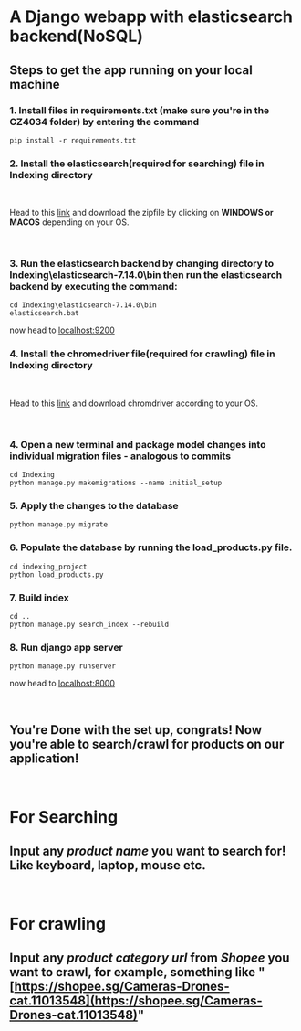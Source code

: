 # A Django webapp with elasticsearch backend(NoSQL)

## Steps to get the app running on your local machine

### 1. Install files in requirements.txt (make sure you're in the CZ4034 folder) by entering the command

```
pip install -r requirements.txt
```

### 2. Install the elasticsearch(required for searching) file in **Indexing** directory

<br/>

Head to this [link](https://www.elastic.co/downloads/past-releases/elasticsearch-7-14-0) and download the zipfile by clicking on **WINDOWS or MACOS** depending on your OS.

<br/>

### 3. Run the elasticsearch backend by changing directory to Indexing\elasticsearch-7.14.0\bin then run the elasticsearch backend by executing the command:

```
cd Indexing\elasticsearch-7.14.0\bin
elasticsearch.bat
```

now head to [localhost:9200](http://localhost:9200)

### 4. Install the chromedriver file(required for crawling) file in **Indexing** directory

<br/>

Head to this [link](https://chromedriver.chromium.org/downloads) and download chromdriver according to your OS.

<br/>

### 4. Open a new terminal and package model changes into individual migration files - analogous to commits

```
cd Indexing
python manage.py makemigrations --name initial_setup
```

### 5. Apply the changes to the database

```
python manage.py migrate
```

### 6. Populate the database by running the load_products.py file.

```
cd indexing_project
python load_products.py
```

### 7. Build index

```
cd ..
python manage.py search_index --rebuild
```

### 8. Run django app server

```
python manage.py runserver
```

now head to [localhost:8000](http://localhost:8000)

<br/>

## You're Done with the set up, congrats! Now you're able to search/crawl for products on our application!

<br/>

# For Searching

## Input any **_product name_** you want to search for! Like keyboard, laptop, mouse etc.

<br/>

# For crawling

## Input any **_product category url_** from **_Shopee_** you want to crawl, for example, something like "[https://shopee.sg/Cameras-Drones-cat.11013548](https://shopee.sg/Cameras-Drones-cat.11013548)"
